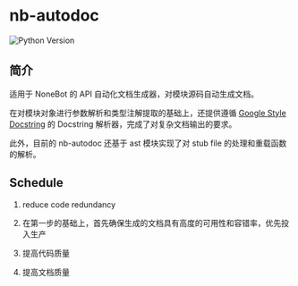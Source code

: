 # nb-autodoc

![Python Version](https://img.shields.io/badge/Python-3.9%2B-%233eca5f)

## 简介

适用于 NoneBot 的 API 自动化文档生成器，对模块源码自动生成文档。

在对模块对象进行参数解析和类型注解提取的基础上，还提供遵循 [Google Style Docstring](https://google.github.io/styleguide/pyguide.html) 的 Docstring 解析器，完成了对复杂文档输出的要求。

此外，目前的 nb-autodoc 还基于 ast 模块实现了对 stub file 的处理和重载函数的解析。

## Schedule

1. reduce code redundancy

2. 在第一步的基础上，首先确保生成的文档具有高度的可用性和容错率，优先投入生产

3. 提高代码质量

4. 提高文档质量
